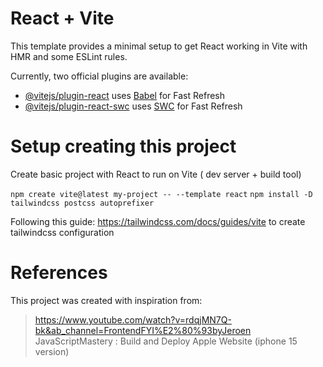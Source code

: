 # React + Vite

This template provides a minimal setup to get React working in Vite with HMR and some ESLint rules.

Currently, two official plugins are available:

- [@vitejs/plugin-react](https://github.com/vitejs/vite-plugin-react/blob/main/packages/plugin-react/README.md) uses [Babel](https://babeljs.io/) for Fast Refresh
- [@vitejs/plugin-react-swc](https://github.com/vitejs/vite-plugin-react-swc) uses [SWC](https://swc.rs/) for Fast Refresh




# Setup creating this project

Create basic project with React to run on Vite ( dev server + build tool)

`npm create vite@latest my-project -- --template react`
`npm install -D tailwindcss postcss autoprefixer`


Following this guide: https://tailwindcss.com/docs/guides/vite to create tailwindcss configuration



# References

This project was created with inspiration from:
> https://www.youtube.com/watch?v=rdqjMN7Q-bk&ab_channel=FrontendFYI%E2%80%93byJeroen
> JavaScriptMastery : Build and Deploy Apple Website (iphone 15 version)